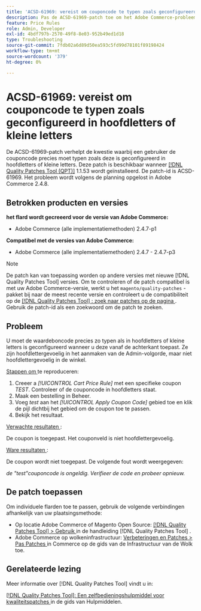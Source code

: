 ```yaml
---
title: 'ACSD-61969: vereist om couponcode te typen zoals geconfigureerd in hoofdletters of kleine letters'
description: Pas de ACSD-61969-patch toe om het Adobe Commerce-probleem op te lossen waarbij een gebruiker de couponcode precies moet typen zoals dit is geconfigureerd in hoofdletters of kleine letters.
feature: Price Rules
role: Admin, Developer
exl-id: 4bdf797b-2570-49f8-8e03-952b49ed1d18
type: Troubleshooting
source-git-commit: 7fdb02a6d89d50ea593c5fd99d78101f89198424
workflow-type: tm+mt
source-wordcount: '379'
ht-degree: 0%

---
```


# ACSD-61969: vereist om couponcode te typen zoals geconfigureerd in hoofdletters of kleine letters

De ACSD-61969-patch verhelpt de kwestie waarbij een gebruiker de couponcode precies moet typen zoals deze is geconfigureerd in hoofdletters of kleine letters. Deze patch is beschikbaar wanneer [[!DNL Quality Patches Tool (QPT)]](/help/tools/quality-patches-tool/quality-patches-tool-to-self-serve-quality-patches.md) 1.1.53 wordt geïnstalleerd. De patch-id is ACSD-61969. Het probleem wordt volgens de planning opgelost in Adobe Commerce 2.4.8.

## Betrokken producten en versies

**het flard wordt gecreeerd voor de versie van Adobe Commerce:**

* Adobe Commerce (alle implementatiemethoden) 2.4.7-p1

**Compatibel met de versies van Adobe Commerce:**

* Adobe Commerce (alle implementatiemethoden) 2.4.7 - 2.4.7-p3

>[!NOTE]
>
>De patch kan van toepassing worden op andere versies met nieuwe [!DNL Quality Patches Tool] versies. Om te controleren of de patch compatibel is met uw Adobe Commerce-versie, werkt u het `magento/quality-patches` -pakket bij naar de meest recente versie en controleert u de compatibiliteit op de [[!DNL Quality Patches Tool] : zoek naar patches op de pagina ](https://experienceleague.adobe.com/tools/commerce-quality-patches/index.html) . Gebruik de patch-id als een zoekwoord om de patch te zoeken.

## Probleem

U moet de waardeboncode precies zo typen als in hoofdletters of kleine letters is geconfigureerd wanneer u deze vanaf de achterkant toepast. Ze zijn hoofdlettergevoelig in het aanmaken van de Admin-volgorde, maar niet hoofdlettergevoelig in de winkel.

<u> Stappen om </u> te reproduceren:

1. Creeer a *[!UICONTROL Cart Price Rule]* met een specifieke coupon *TEST*. Controleer of de couponcode in hoofdletters staat.
1. Maak een bestelling in Beheer.
1. Voeg *test* aan het *[!UICONTROL Apply Coupon Code]* gebied toe en klik de pijl dichtbij het gebied om de coupon toe te passen.
1. Bekijk het resultaat.

<u> Verwachte resultaten </u>:

De coupon is toegepast. Het couponveld is niet hoofdlettergevoelig.

<u> Ware resultaten </u>:

De coupon wordt niet toegepast. De volgende fout wordt weergegeven:

*de &quot;test&quot;couponcode is ongeldig. Verifieer de code en probeer opnieuw.*

## De patch toepassen

Om individuele flarden toe te passen, gebruik de volgende verbindingen afhankelijk van uw plaatsingsmethode:

* Op locatie Adobe Commerce of Magento Open Source: [[!DNL Quality Patches Tool] > Gebruik ](/help/tools/quality-patches-tool/usage.md) in de handleiding [!DNL Quality Patches Tool] .
* Adobe Commerce op wolkeninfrastructuur: [ Verbeteringen en Patches > Pas Patches ](https://experienceleague.adobe.com/docs/commerce-cloud-service/user-guide/develop/upgrade/apply-patches.html) in Commerce op de gids van de Infrastructuur van de Wolk toe.

## Gerelateerde lezing

Meer informatie over [!DNL Quality Patches Tool] vindt u in:

[[!DNL Quality Patches Tool]: Een zelfbedieningshulpmiddel voor kwaliteitspatches ](/help/tools/quality-patches-tool/quality-patches-tool-to-self-serve-quality-patches.md) in de gids van Hulpmiddelen.
